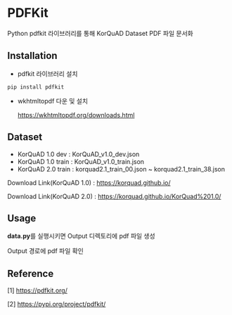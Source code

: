 # PDFKit

Python pdfkit 라이브러리를 통해 KorQuAD Dataset PDF 파일 문서화

## Installation

- pdfkit 라이브러리 설치
```
pip install pdfkit
```

- wkhtmltopdf 다운 및 설치

  https://wkhtmltopdf.org/downloads.html

## Dataset

- KorQuAD 1.0 dev : KorQuAD_v1.0_dev.json
- KorQuAD 1.0 train : KorQuAD_v1.0_train.json
- KorQuAD 2.0 train : korquad2.1_train_00.json ~ korquad2.1_train_38.json

Download Link(KorQuAD 1.0) : https://korquad.github.io/

Download Link(KorQuAD 2.0) : https://korquad.github.io/KorQuad%201.0/

## Usage

**data.py**를 실행시키면 Output 디렉토리에 pdf 파일 생성

Output 경로에 pdf 파일 확인

## Reference
[1] https://pdfkit.org/

[2] https://pypi.org/project/pdfkit/
